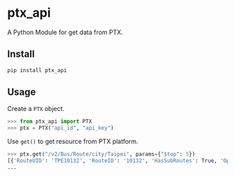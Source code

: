# ptx_api

A Python Module for get data from PTX.

## Install

```bash
pip install ptx_api
```

## Usage

Create a `PTX` object.
```python
>>> from ptx_api import PTX
>>> ptx = PTX("api_id", "api_key")
```

Use `get()` to get resource from PTX platform.
```python
>>> ptx.get("/v2/Bus/Route/city/Taipei", params={"$top": 5})
[{'RouteUID': 'TPE10132', 'RouteID': '10132', 'HasSubRoutes': True, 'Operators': [{'OperatorID': '100', 'OperatorName': {'Zh_tw': '臺北客運', 'En': 'Taipei Bus Co., Ltd.'}, 'OperatorCode': 'TaipeiBus', 'OperatorNo': '1407'}], 'AuthorityID': '004', 'ProviderID': '045', 'SubRoutes': [{'SubRouteUID': 'TPE101320', 'SubRouteID': '101320', 'OperatorIDs': ['100'], 'SubRouteName': {'Zh_tw': '234', 'En': '234'}, 'Direction': 0, 'FirstBusTime': '0450', 'LastBusTime': '2240', 'HolidayFirstBusTime': '0450'},
...
```